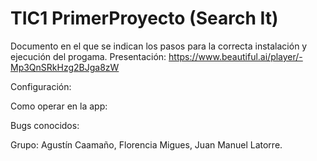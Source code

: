 # TIC1 PrimerProyecto (Search It)
Documento en el que se indican los pasos para la correcta instalación
y ejecución del progama.
Presentación: https://www.beautiful.ai/player/-Mp3QnSRkHzg2BJga8zW

Configuración:

Como operar en la app:

Bugs conocidos:

Grupo:
Agustín Caamaño, Florencia Migues, Juan Manuel Latorre.

